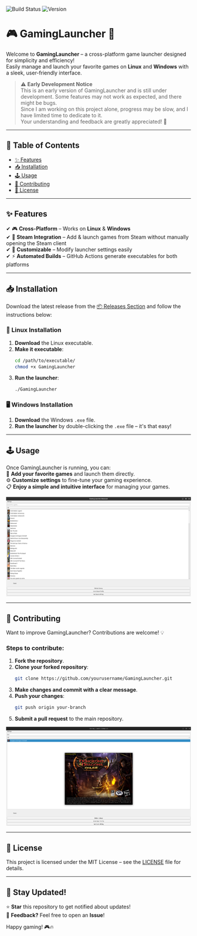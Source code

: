 ![Build Status](https://img.shields.io/badge/build-passing-brightgreen)
![Version](https://img.shields.io/github/release/TabbyOS/GamingLauncher)

# 🎮 GamingLauncher 🚀  

Welcome to **GamingLauncher** – a cross-platform game launcher designed for simplicity and efficiency!  
Easily manage and launch your favorite games on **Linux** and **Windows** with a sleek, user-friendly interface.

> ⚠ **Early Development Notice**  
> This is an early version of GamingLauncher and is still under development. Some features may not work as expected, and there might be bugs.  
> Since I am working on this project alone, progress may be slow, and I have limited time to dedicate to it.  
> Your understanding and feedback are greatly appreciated! 💙  

---

## 📌 Table of Contents  
- [✨ Features](#-features)  
- [📥 Installation](#-installation)  
- [🕹 Usage](#-usage)  
- [🤝 Contributing](#-contributing)  
- [📜 License](#-license)  

---

## ✨ Features  
✔ 🎮 **Cross-Platform** – Works on **Linux** & **Windows**  
✔ 🔗 **Steam Integration** – Add & launch games from Steam without manually opening the Steam client  
✔ 🎨 **Customizable** – Modify launcher settings easily  
✔ ⚡ **Automated Builds** – GitHub Actions generate executables for both platforms  

---

## 📥 Installation  
Download the latest release from the [📦 Releases Section](https://github.com/TabbyOS/GamingLauncher/releases) and follow the instructions below:  

### 🐧 Linux Installation  
1. **Download** the Linux executable.  
2. **Make it executable**:  
   ```bash
   cd /path/to/executable/
   chmod +x GamingLauncher
   ```  
3. **Run the launcher**:  
   ```bash
   ./GamingLauncher
   ```  

### 🖥 Windows Installation  
1. **Download** the Windows `.exe` file.  
2. **Run the launcher** by double-clicking the `.exe` file – it's that easy!  

---

## 🕹 Usage  
Once GamingLauncher is running, you can:  
🎯 **Add your favorite games** and launch them directly.  
⚙ **Customize settings** to fine-tune your gaming experience.  
📋 **Enjoy a simple and intuitive interface** for managing your games.  

![GamingLauncher Screenshot](assets/screenshot1.png)  

---

## 🤝 Contributing  
Want to improve GamingLauncher? Contributions are welcome! 💡  

### Steps to contribute:  
1. **Fork the repository**.  
2. **Clone your forked repository**:  
   ```bash
   git clone https://github.com/yourusername/GamingLauncher.git
   ```  
3. **Make changes and commit with a clear message**.  
4. **Push your changes**:  
   ```bash
   git push origin your-branch
   ```  
5. **Submit a pull request** to the main repository.  

![GamingLauncher Screenshot](assets/screenshot2.png)  

---

## 📜 License  
This project is licensed under the MIT License – see the [LICENSE](./LICENSE) file for details.  

---

## 🚀 Stay Updated!  
⭐ **Star** this repository to get notified about updates!  
💬 **Feedback?** Feel free to open an **Issue**!  

Happy gaming! 🎮🔥  

